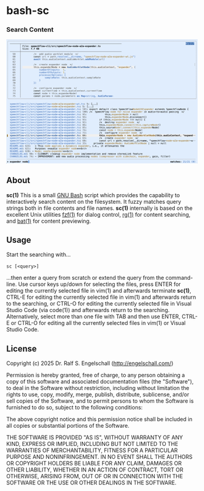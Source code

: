 
bash-sc
=======

### Search Content

![bash-sc sample](screenshot.png)

About
-----

**sc(1)** This is a small [GNU Bash](https://www.gnu.org/software/bash/)
script which provides the capability to interactively search content on
the filesystem. It fuzzy matches query strings both in file contents
and file names. **sc(1)** internally is based on the excellent Unix
utilities [fzf(1)](https://github.com/junegunn/fzf/) for dialog control,
[rg(1)](https://github.com/BurntSushi/ripgrep) for content searching,
and [bat(1)](https://github.com/sharkdp/bat) for content previewing.

Usage
-----

Start the searching with...

```
sc [<query>]
```

...then enter a query from scratch or extend the query from the
command-line. Use cursor keys up/down for selecting the files, press
ENTER for editing the currently selected file in vim(1) and afterwards
terminate **sc(1)**, CTRL-E for editing the currently selected file in
vim(1) and afterwards return to the searching, or CTRL-O for editing
the currently selected file in Visual Studio Code (via code(1)) and
afterwards return to the searching. Alternatively, select more than one
file with TAB and then use ENTER, CTRL-E or CTRL-O for editing all the
currently selected files in vim(1) or Visual Studio Code.

License
-------

Copyright (c) 2025 Dr. Ralf S. Engelschall (http://engelschall.com/)

Permission is hereby granted, free of charge, to any person obtaining
a copy of this software and associated documentation files (the
"Software"), to deal in the Software without restriction, including
without limitation the rights to use, copy, modify, merge, publish,
distribute, sublicense, and/or sell copies of the Software, and to
permit persons to whom the Software is furnished to do so, subject to
the following conditions:

The above copyright notice and this permission notice shall be included
in all copies or substantial portions of the Software.

THE SOFTWARE IS PROVIDED "AS IS", WITHOUT WARRANTY OF ANY KIND,
EXPRESS OR IMPLIED, INCLUDING BUT NOT LIMITED TO THE WARRANTIES OF
MERCHANTABILITY, FITNESS FOR A PARTICULAR PURPOSE AND NONINFRINGEMENT.
IN NO EVENT SHALL THE AUTHORS OR COPYRIGHT HOLDERS BE LIABLE FOR ANY
CLAIM, DAMAGES OR OTHER LIABILITY, WHETHER IN AN ACTION OF CONTRACT,
TORT OR OTHERWISE, ARISING FROM, OUT OF OR IN CONNECTION WITH THE
SOFTWARE OR THE USE OR OTHER DEALINGS IN THE SOFTWARE.

